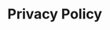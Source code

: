 <!-- title: Privacy Policy -->
<!-- description: Privacy Policy for Data & Datadex -->

# Privacy Policy
